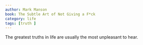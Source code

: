 ```yaml
---
author: Mark Manson
book: The Subtle Art of Not Giving a F*ck
category: life
tags: [truth ]
---
```

The greatest truths in life are usually the most unpleasant to hear.

